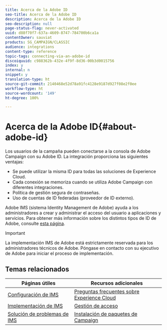```yaml
---
title: Acerca de la Adobe ID
seo-title: Acerca de la Adobe ID
description: Acerca de la Adobe ID
seo-description: null
page-status-flag: never-activated
uuid: d88f70f7-637a-4609-8747-784700b6ca1a
contentOwner: sauviat
products: SG_CAMPAIGN/CLASSIC
audience: integrations
content-type: reference
topic-tags: connecting-via-an-adobe-id
discoiquuid: c988362b-432e-4f9f-8d36-00b3d0015756
index: y
internal: n
snippet: y
translation-type: ht
source-git-commit: 2140468e52d78a91fc4128e9187d927f08e2f0ee
workflow-type: ht
source-wordcount: '149'
ht-degree: 100%

---
```



# Acerca de la Adobe ID{#about-adobe-id}

Los usuarios de la campaña pueden conectarse a la consola de Adobe Campaign con su Adobe ID. La integración proporciona las siguientes ventajas:

* Se puede utilizar la misma ID para todas las soluciones de Experience Cloud.
* Cada conexión se memoriza cuando se utiliza Adobe Campaign con diferentes integraciones.
* Política de gestión segura de contraseñas.
* Uso de cuentas de ID federadas (proveedor de ID externo).

Adobe IMS (sistema Identity Management de Adobe) ayuda a los administradores a crear y administrar el acceso del usuario a aplicaciones y servicios. Para obtener más información sobre los distintos tipos de ID de Adobe, consulte [esta página](https://helpx.adobe.com/es/enterprise/using/identity.html).

>[!IMPORTANT]
>
>La implementación IMS de Adobe está estrictamente reservada para los administradores técnicos de Adobe. Póngase en contacto con su ejecutivo de Adobe para iniciar el proceso de implementación.

## Temas relacionados

| Páginas útiles | Recursos adicionales |
|---|---|
| [Configuración de IMS](../../integrations/using/configuring-ims.md) | [Preguntas frecuentes sobre Experience Cloud](https://docs.adobe.com/content/help/es-ES/core-services/interface/manage-users-and-products/faq.html) |
| [Implementación de IMS](../../integrations/using/implementing-ims.md) | [Gestión de acceso](../../platform/using/access-management.md) |
| [Solución de problemas de IMS](../../integrations/using/ims-troubleshooting.md) | [Instalación de paquetes de Campaign](../../installation/using/installing-campaign-standard-packages.md) |
